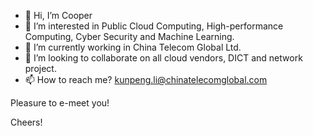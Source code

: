 - 👋 Hi, I’m Cooper
- 👀 I’m interested in Public Cloud Computing, High-performance Computing, Cyber Security and Machine Learning.
- 🌱 I’m currently working in China Telecom Global Ltd.
- 💞️ I’m looking to collaborate on all cloud vendors, DICT and network project.
- 📫 How to reach me? kunpeng.li@chinatelecomglobal.com

Pleasure to e-meet you! 

Cheers!

<!---
CooperKLI/CooperKLI is a ✨ special ✨ repository because its `README.md` (this file) appears on your GitHub profile.
You can click the Preview link to take a look at your changes.
--->
